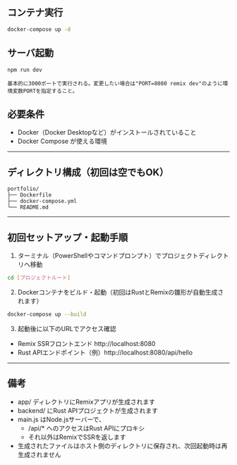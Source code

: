 ## コンテナ実行

```bash
docker-compose up -d
```

## サーバ起動
```
npm run dev

基本的に3000ポートで実行される。変更したい場合は"PORT=8080 remix dev"のように環境変数PORTを指定すること。
```

## 必要条件

- Docker（Docker Desktopなど）がインストールされていること
- Docker Compose が使える環境

---

## ディレクトリ構成（初回は空でもOK）
```
portfolio/
├── Dockerfile
├── docker-compose.yml
└── README.md
```

---

## 初回セットアップ・起動手順

1. ターミナル（PowerShellやコマンドプロンプト）でプロジェクトディレクトリへ移動

```bash
cd [プロジェクトルート]
```

2. Dockerコンテナをビルド・起動（初回はRustとRemixの雛形が自動生成されます）

```bash
docker-compose up --build
```

3. 起動後に以下のURLでアクセス確認

- Remix SSRフロントエンド http://localhost:8080
- Rust APIエンドポイント（例）http://localhost:8080/api/hello

---

## 備考
- app/ ディレクトリにRemixアプリが生成されます
- backend/ にRust APIプロジェクトが生成されます
- main.js はNode.jsサーバーで、
  - /api/* へのアクセスはRust APIにプロキシ
  - それ以外はRemixでSSRを返します
- 生成されたファイルはホスト側のディレクトリに保存され、次回起動時は再生成されません